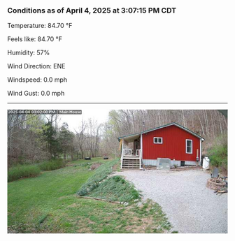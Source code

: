 ### Conditions as of April 4, 2025 at 3:07:15 PM CDT 

Temperature: 84.70 &deg;F

Feels like: 84.70 &deg;F

Humidity: 57%

Wind Direction: ENE

Windspeed: 0.0 mph

Wind Gust: 0.0 mph

---

<img src="./images/latest.jpeg"/>

